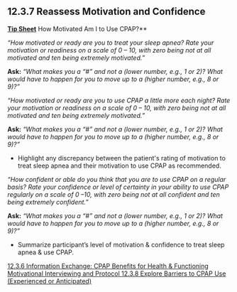 ## 12.3.7 Reassess Motivation and Confidence

<div class="bs-callout bs-callout-info">
  <p>
    <strong><u>Tip Sheet</u></strong>
   How Motivated Am I to Use CPAP?**
  </p>
</div>

_“How motivated or ready are you to treat your sleep apnea? Rate your motivation or readiness on a scale of 0 – 10, with zero being not at all motivated and ten being extremely motivated.”_

**Ask:** _“What makes you a “#” and not a (lower number, e.g., 1 or 2)? What would have to happen for you to move up to a (higher number, e.g., 8 or 9)?”_

_“How motivated or ready are you to use CPAP a little more each night? Rate your motivation or readiness on a scale of 0 – 10, with zero being not at all motivated and ten being extremely motivated.”_

**Ask:** _“What makes you a “#” and not a (lower number, e.g., 1 or 2)? What would have to happen for you to move up to a (higher number, e.g., 8 or 9)?”_

* Highlight any discrepancy between the patient's rating of motivation to treat sleep apnea and their motivation to use CPAP as recommended.

_“How confident or able do you think that you are to use CPAP on a regular basis? Rate your confidence or level of certainty in your ability to use CPAP regularly on a scale of 0 –10, with zero being not at all confident and ten being extremely confident.”_

**Ask:** _“What makes you a “#” and not a (lower number, e.g., 1 or 2)? What would have to happen for you to move up to a (higher number, e.g., 8 or 9)?”_

* Summarize participant’s level of motivation & confidence to treat sleep apnea & use CPAP.


<div class="center">
<div class="btn-group">
  <a href=":pages_path:/manuals/motivational-interviewing/12-03-06-info-exchange-cpap-benefits.md" class="btn btn-default">
    <span class="glyphicon glyphicon-chevron-left"></span>
    12.3.6 Information Exchange: CPAP Benefits for Health & Functioning
  </a>

  <a href=":pages_path:/manuals/motivational-interviewing" class="btn btn-default">
    <span class="glyphicon glyphicon-chevron-up"></span>
    Motivational Interviewing and Protocol
  </a>

  <a href=":pages_path:/motivational-interviewing/12-03-08-cpap-use-barriers.md" class="btn btn-success">
    <span class="glyphicon glyphicon-chevron-right"></span>
    12.3.8 Explore Barriers to CPAP Use (Experienced or Anticipated)
  </a>
</div>
</div>

